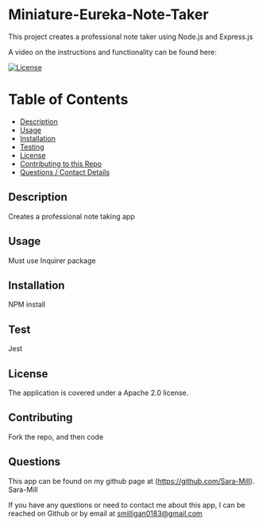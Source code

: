 # Miniature-Eureka-Note-Taker
This project creates a professional note taker using Node.js and Express.js

A video on the instructions and functionality can be found here: 

[![License](https://img.shields.io/badge/License-Apache_2.0-blue.svg)](https://opensource.org/licenses/Apache-2.0)

# Table of Contents
  * [Description](#description)
  * [Usage](#usage)
  * [Installation](#installation)
  * [Testing](#test)
  * [License](#license)
  * [Contributing to this Repo](#contributing)
  * [Questions / Contact Details](#questions)

## Description
Creates a professional note taking app


## Usage
Must use Inquirer package


## Installation
NPM install


## Test
Jest


## License
The application is covered under a Apache 2.0 license.


## Contributing
Fork the repo, and then code


## Questions
This app can be found on my github page at (https://github.com/Sara-Mill). Sara-Mill

If you have any questions or need to contact me about this app, I can be reached on Github or by email at smilligan0183@gmail.com
